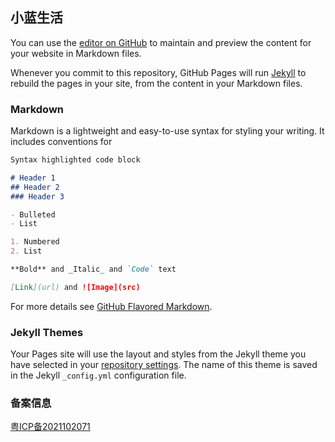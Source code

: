 ## 小蓝生活

You can use the [editor on GitHub](https://github.com/1604780476/1604780476.github.io/edit/main/index.md) to maintain and preview the content for your website in Markdown files.

Whenever you commit to this repository, GitHub Pages will run [Jekyll](https://jekyllrb.com/) to rebuild the pages in your site, from the content in your Markdown files.

### Markdown

Markdown is a lightweight and easy-to-use syntax for styling your writing. It includes conventions for

```markdown
Syntax highlighted code block

# Header 1
## Header 2
### Header 3

- Bulleted
- List

1. Numbered
2. List

**Bold** and _Italic_ and `Code` text

[Link](url) and ![Image](src)
```

For more details see [GitHub Flavored Markdown](https://guides.github.com/features/mastering-markdown/).

### Jekyll Themes

Your Pages site will use the layout and styles from the Jekyll theme you have selected in your [repository settings](https://github.com/1604780476/1604780476.github.io/settings/pages). The name of this theme is saved in the Jekyll `_config.yml` configuration file.

### 备案信息

[粤ICP备2021102071](https://beian.miit.gov.cn/) 
